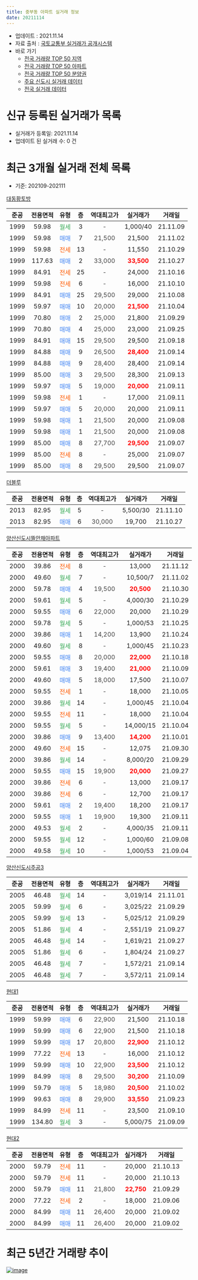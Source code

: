 ```yaml
---
title: 중부동 아파트 실거래 정보
date: 20211114
---
```


* 업데이트 : 2021.11.14
* 자료 출처 : [국토교통부 실거래가 공개시스템](http://rt.molit.go.kr)
* 바로 가기
    * [전국 거래량 TOP 50 지역](https://apt-info.github.io/apt-trade-info/tr)
    * [전국 거래량 TOP 50 아파트](https://apt-info.github.io/apt-trade-info/ta)
    * [전국 거래량 TOP 50 분양권](https://apt-info.github.io/apt-trade-info/tb)
    * [주요 신도시 실거래 데이터](https://apt-info.github.io/apt-trade-info/newtown)
    * [전국 실거래 데이터](https://apt-info.github.io/apt-trade-info/all)



<script async src="https://pagead2.googlesyndication.com/pagead/js/adsbygoogle.js"></script>
<!-- 기본광고 -->
<ins class="adsbygoogle"
     style="display:block"
     data-ad-client="ca-pub-1142216861245946"
     data-ad-slot="4805727019"
     data-ad-format="auto"
     data-full-width-responsive="true"></ins>
<script>
     (adsbygoogle = window.adsbygoogle || []).push({});
</script>


# 신규 등록된 실거래가 목록

* 실거래가 등록일: 2021.11.14
* 업데이트 된 실거래 수: 0 건




<script async src="https://pagead2.googlesyndication.com/pagead/js/adsbygoogle.js"></script>
<!-- 기본광고 -->
<ins class="adsbygoogle"
     style="display:block"
     data-ad-client="ca-pub-1142216861245946"
     data-ad-slot="4805727019"
     data-ad-format="auto"
     data-full-width-responsive="true"></ins>
<script>
     (adsbygoogle = window.adsbygoogle || []).push({});
</script>


# 최근 3개월 실거래 전체 목록
* 기준: 202109-202111


[대동황토방](https://search.naver.com/search.naver?query=%EB%8C%80%EB%8F%99%ED%99%A9%ED%86%A0%EB%B0%A9)

|준공|전용면적|유형|층|역대최고가|실거래가|거래일|
|:---:|:---:|:---:|:---:|:---:|:---:|:---:|
|1999|59.98|<span style="color:#34A853">월세</span>|3|<span style="color:#444444">-</span>|1,000/40|21.11.09|
|1999|59.98|<span style="color:#4285F3">매매</span>|7|<span style="color:#444444">21,500</span>|21,500|21.11.02|
|1999|59.98|<span style="color:#FF5A00">전세</span>|13|<span style="color:#444444">-</span>|11,550|21.10.29|
|1999|117.63|<span style="color:#4285F3">매매</span>|2|<span style="color:#444444">33,000</span>|<b><span style="color:#FF0000">33,500</span></b>|21.10.27|
|1999|84.91|<span style="color:#FF5A00">전세</span>|25|<span style="color:#444444">-</span>|24,000|21.10.16|
|1999|59.98|<span style="color:#FF5A00">전세</span>|6|<span style="color:#444444">-</span>|16,000|21.10.10|
|1999|84.91|<span style="color:#4285F3">매매</span>|25|<span style="color:#444444">29,500</span>|29,000|21.10.08|
|1999|59.97|<span style="color:#4285F3">매매</span>|10|<span style="color:#444444">20,000</span>|<b><span style="color:#FF0000">21,500</span></b>|21.10.04|
|1999|70.80|<span style="color:#4285F3">매매</span>|2|<span style="color:#444444">25,000</span>|21,800|21.09.29|
|1999|70.80|<span style="color:#4285F3">매매</span>|4|<span style="color:#444444">25,000</span>|23,000|21.09.25|
|1999|84.91|<span style="color:#4285F3">매매</span>|15|<span style="color:#444444">29,500</span>|29,500|21.09.18|
|1999|84.88|<span style="color:#4285F3">매매</span>|9|<span style="color:#444444">26,500</span>|<b><span style="color:#FF0000">28,400</span></b>|21.09.14|
|1999|84.88|<span style="color:#4285F3">매매</span>|9|<span style="color:#444444">28,400</span>|28,400|21.09.14|
|1999|85.00|<span style="color:#4285F3">매매</span>|3|<span style="color:#444444">29,500</span>|28,300|21.09.13|
|1999|59.97|<span style="color:#4285F3">매매</span>|5|<span style="color:#444444">19,000</span>|<b><span style="color:#FF0000">20,000</span></b>|21.09.11|
|1999|59.98|<span style="color:#FF5A00">전세</span>|1|<span style="color:#444444">-</span>|17,000|21.09.11|
|1999|59.97|<span style="color:#4285F3">매매</span>|5|<span style="color:#444444">20,000</span>|20,000|21.09.11|
|1999|59.98|<span style="color:#4285F3">매매</span>|1|<span style="color:#444444">21,500</span>|20,000|21.09.08|
|1999|59.98|<span style="color:#4285F3">매매</span>|1|<span style="color:#444444">21,500</span>|20,000|21.09.08|
|1999|85.00|<span style="color:#4285F3">매매</span>|8|<span style="color:#444444">27,700</span>|<b><span style="color:#FF0000">29,500</span></b>|21.09.07|
|1999|85.00|<span style="color:#FF5A00">전세</span>|8|<span style="color:#444444">-</span>|25,000|21.09.07|
|1999|85.00|<span style="color:#4285F3">매매</span>|8|<span style="color:#444444">29,500</span>|29,500|21.09.07|

[더블루](https://search.naver.com/search.naver?query=%EB%8D%94%EB%B8%94%EB%A3%A8)

|준공|전용면적|유형|층|역대최고가|실거래가|거래일|
|:---:|:---:|:---:|:---:|:---:|:---:|:---:|
|2013|82.95|<span style="color:#34A853">월세</span>|5|<span style="color:#444444">-</span>|5,500/30|21.11.10|
|2013|82.95|<span style="color:#4285F3">매매</span>|6|<span style="color:#444444">30,000</span>|19,700|21.10.27|

[양산신도시뜰안채아파트](https://search.naver.com/search.naver?query=%EC%96%91%EC%82%B0%EC%8B%A0%EB%8F%84%EC%8B%9C%EB%9C%B0%EC%95%88%EC%B1%84%EC%95%84%ED%8C%8C%ED%8A%B8)

|준공|전용면적|유형|층|역대최고가|실거래가|거래일|
|:---:|:---:|:---:|:---:|:---:|:---:|:---:|
|2000|39.86|<span style="color:#FF5A00">전세</span>|8|<span style="color:#444444">-</span>|13,000|21.11.12|
|2000|49.60|<span style="color:#34A853">월세</span>|7|<span style="color:#444444">-</span>|10,500/7|21.11.02|
|2000|59.78|<span style="color:#4285F3">매매</span>|4|<span style="color:#444444">19,500</span>|<b><span style="color:#FF0000">20,500</span></b>|21.10.30|
|2000|59.61|<span style="color:#34A853">월세</span>|5|<span style="color:#444444">-</span>|4,000/30|21.10.29|
|2000|59.55|<span style="color:#4285F3">매매</span>|6|<span style="color:#444444">22,000</span>|20,000|21.10.29|
|2000|59.78|<span style="color:#34A853">월세</span>|5|<span style="color:#444444">-</span>|1,000/53|21.10.25|
|2000|39.86|<span style="color:#4285F3">매매</span>|1|<span style="color:#444444">14,200</span>|13,900|21.10.24|
|2000|49.60|<span style="color:#34A853">월세</span>|8|<span style="color:#444444">-</span>|1,000/45|21.10.23|
|2000|59.55|<span style="color:#4285F3">매매</span>|8|<span style="color:#444444">20,000</span>|<b><span style="color:#FF0000">22,000</span></b>|21.10.18|
|2000|59.61|<span style="color:#4285F3">매매</span>|3|<span style="color:#444444">19,400</span>|<b><span style="color:#FF0000">21,000</span></b>|21.10.09|
|2000|49.60|<span style="color:#4285F3">매매</span>|5|<span style="color:#444444">18,000</span>|17,500|21.10.07|
|2000|59.55|<span style="color:#FF5A00">전세</span>|1|<span style="color:#444444">-</span>|18,000|21.10.05|
|2000|39.86|<span style="color:#34A853">월세</span>|14|<span style="color:#444444">-</span>|1,000/45|21.10.04|
|2000|59.55|<span style="color:#FF5A00">전세</span>|11|<span style="color:#444444">-</span>|18,000|21.10.04|
|2000|59.55|<span style="color:#34A853">월세</span>|5|<span style="color:#444444">-</span>|14,000/15|21.10.04|
|2000|39.86|<span style="color:#4285F3">매매</span>|9|<span style="color:#444444">13,400</span>|<b><span style="color:#FF0000">14,200</span></b>|21.10.01|
|2000|49.60|<span style="color:#FF5A00">전세</span>|15|<span style="color:#444444">-</span>|12,075|21.09.30|
|2000|39.86|<span style="color:#34A853">월세</span>|14|<span style="color:#444444">-</span>|8,000/20|21.09.29|
|2000|59.55|<span style="color:#4285F3">매매</span>|15|<span style="color:#444444">19,900</span>|<b><span style="color:#FF0000">20,000</span></b>|21.09.27|
|2000|39.86|<span style="color:#FF5A00">전세</span>|6|<span style="color:#444444">-</span>|13,000|21.09.17|
|2000|39.86|<span style="color:#FF5A00">전세</span>|6|<span style="color:#444444">-</span>|12,700|21.09.17|
|2000|59.61|<span style="color:#4285F3">매매</span>|2|<span style="color:#444444">19,400</span>|18,200|21.09.17|
|2000|59.55|<span style="color:#4285F3">매매</span>|1|<span style="color:#444444">19,900</span>|19,300|21.09.11|
|2000|49.53|<span style="color:#34A853">월세</span>|2|<span style="color:#444444">-</span>|4,000/35|21.09.11|
|2000|59.55|<span style="color:#34A853">월세</span>|12|<span style="color:#444444">-</span>|1,000/60|21.09.08|
|2000|49.58|<span style="color:#34A853">월세</span>|10|<span style="color:#444444">-</span>|1,000/53|21.09.04|


<script async src="https://pagead2.googlesyndication.com/pagead/js/adsbygoogle.js"></script>
<!-- 기본광고 -->
<ins class="adsbygoogle"
     style="display:block"
     data-ad-client="ca-pub-1142216861245946"
     data-ad-slot="4805727019"
     data-ad-format="auto"
     data-full-width-responsive="true"></ins>
<script>
     (adsbygoogle = window.adsbygoogle || []).push({});
</script>


[양산신도시주공3](https://search.naver.com/search.naver?query=%EC%96%91%EC%82%B0%EC%8B%A0%EB%8F%84%EC%8B%9C%EC%A3%BC%EA%B3%B53)

|준공|전용면적|유형|층|역대최고가|실거래가|거래일|
|:---:|:---:|:---:|:---:|:---:|:---:|:---:|
|2005|46.48|<span style="color:#34A853">월세</span>|14|<span style="color:#444444">-</span>|3,019/14|21.11.01|
|2005|59.99|<span style="color:#34A853">월세</span>|6|<span style="color:#444444">-</span>|3,025/22|21.09.29|
|2005|59.99|<span style="color:#34A853">월세</span>|13|<span style="color:#444444">-</span>|5,025/12|21.09.29|
|2005|51.86|<span style="color:#34A853">월세</span>|4|<span style="color:#444444">-</span>|2,551/19|21.09.27|
|2005|46.48|<span style="color:#34A853">월세</span>|14|<span style="color:#444444">-</span>|1,619/21|21.09.27|
|2005|51.86|<span style="color:#34A853">월세</span>|6|<span style="color:#444444">-</span>|1,804/24|21.09.27|
|2005|46.48|<span style="color:#34A853">월세</span>|7|<span style="color:#444444">-</span>|1,572/21|21.09.14|
|2005|46.48|<span style="color:#34A853">월세</span>|7|<span style="color:#444444">-</span>|3,572/11|21.09.14|

[현대1](https://search.naver.com/search.naver?query=%ED%98%84%EB%8C%801)

|준공|전용면적|유형|층|역대최고가|실거래가|거래일|
|:---:|:---:|:---:|:---:|:---:|:---:|:---:|
|1999|59.99|<span style="color:#4285F3">매매</span>|6|<span style="color:#444444">22,900</span>|21,500|21.10.18|
|1999|59.99|<span style="color:#4285F3">매매</span>|6|<span style="color:#444444">22,900</span>|21,500|21.10.18|
|1999|59.99|<span style="color:#4285F3">매매</span>|17|<span style="color:#444444">20,800</span>|<b><span style="color:#FF0000">22,900</span></b>|21.10.12|
|1999|77.22|<span style="color:#FF5A00">전세</span>|13|<span style="color:#444444">-</span>|16,000|21.10.12|
|1999|59.99|<span style="color:#4285F3">매매</span>|10|<span style="color:#444444">22,900</span>|<b><span style="color:#FF0000">23,500</span></b>|21.10.12|
|1999|84.99|<span style="color:#4285F3">매매</span>|8|<span style="color:#444444">29,500</span>|<b><span style="color:#FF0000">30,200</span></b>|21.10.09|
|1999|59.79|<span style="color:#4285F3">매매</span>|5|<span style="color:#444444">18,980</span>|<b><span style="color:#FF0000">20,500</span></b>|21.10.02|
|1999|99.63|<span style="color:#4285F3">매매</span>|8|<span style="color:#444444">29,900</span>|<b><span style="color:#FF0000">33,550</span></b>|21.09.23|
|1999|84.99|<span style="color:#FF5A00">전세</span>|11|<span style="color:#444444">-</span>|23,500|21.09.10|
|1999|134.80|<span style="color:#34A853">월세</span>|3|<span style="color:#444444">-</span>|5,000/75|21.09.09|

[현대2](https://search.naver.com/search.naver?query=%ED%98%84%EB%8C%802)

|준공|전용면적|유형|층|역대최고가|실거래가|거래일|
|:---:|:---:|:---:|:---:|:---:|:---:|:---:|
|2000|59.79|<span style="color:#FF5A00">전세</span>|11|<span style="color:#444444">-</span>|20,000|21.10.13|
|2000|59.79|<span style="color:#FF5A00">전세</span>|11|<span style="color:#444444">-</span>|20,000|21.10.13|
|2000|59.79|<span style="color:#4285F3">매매</span>|11|<span style="color:#444444">21,800</span>|<b><span style="color:#FF0000">22,750</span></b>|21.09.29|
|2000|77.22|<span style="color:#FF5A00">전세</span>|2|<span style="color:#444444">-</span>|18,000|21.09.06|
|2000|84.99|<span style="color:#4285F3">매매</span>|11|<span style="color:#444444">26,400</span>|20,000|21.09.02|
|2000|84.99|<span style="color:#4285F3">매매</span>|11|<span style="color:#444444">26,400</span>|20,000|21.09.02|



<script async src="https://pagead2.googlesyndication.com/pagead/js/adsbygoogle.js"></script>
<!-- 기본광고 -->
<ins class="adsbygoogle"
     style="display:block"
     data-ad-client="ca-pub-1142216861245946"
     data-ad-slot="4805727019"
     data-ad-format="auto"
     data-full-width-responsive="true"></ins>
<script>
     (adsbygoogle = window.adsbygoogle || []).push({});
</script>


# 최근 5년간 거래량 추이


<div style="width:100%;">
    <canvas id="deal_progress" height="200"></canvas>
</div>

<script>
new Chart(document.getElementById("deal_progress"), {
    type: 'line',
    data: {
        labels: ['16.01','16.02','16.03','16.04','16.05','16.06','16.07','16.08','16.09','16.10','16.11','16.12','17.01','17.02','17.03','17.04','17.05','17.06','17.07','17.08','17.09','17.10','17.11','17.12','18.01','18.02','18.03','18.04','18.05','18.06','18.07','18.08','18.09','18.10','18.11','18.12','19.01','19.02','19.03','19.04','19.05','19.06','19.07','19.08','19.09','19.10','19.11','19.12','20.01','20.02','20.03','20.04','20.05','20.06','20.07','20.08','20.09','20.10','20.11','20.12','21.01','21.02','21.03','21.04','21.05','21.06','21.07','21.08','21.09','21.10','21.11'],
        datasets: [{
            label: '매매/분양권',
            data: [20,22,27,28,23,20,22,32,35,36,28,25,13,15,36,38,97,40,36,31,19,16,11,16,22,15,23,18,14,10,11,11,17,20,21,11,14,18,16,12,10,12,16,17,18,28,25,21,15,18,29,15,21,18,48,14,22,25,71,51,20,20,29,20,36,26,29,19,19,17,1],
            borderColor: "rgba(66, 133, 243, 1)",
            backgroundColor: "rgba(66, 133, 243, 0.05)",
            borderWidth: 1,
            pointRadius: 0,
            fill: false,
            lineTension: 0
        },{
            label: '전/월세',
            data: [21,21,21,24,22,16,11,16,31,24,21,25,17,30,20,26,28,23,28,19,29,18,34,28,31,25,31,17,17,22,21,19,18,10,13,13,24,18,24,19,25,19,21,18,10,13,17,21,33,23,13,10,12,17,16,20,15,16,21,26,21,24,17,20,30,14,17,19,19,13,5],
            borderColor: "rgba(255, 90, 0, 1)",
            backgroundColor: "rgba(255, 90, 0, 0.05)",
            borderWidth: 1,
            pointRadius: 0,
            fill: false,
            lineTension: 0
        },{
            label: '합계',
            data: [41,43,48,52,45,36,33,48,66,60,49,50,30,45,56,64,125,63,64,50,48,34,45,44,53,40,54,35,31,32,32,30,35,30,34,24,38,36,40,31,35,31,37,35,28,41,42,42,48,41,42,25,33,35,64,34,37,41,92,77,41,44,46,40,66,40,46,38,38,30,6],
            borderColor: "rgba(0, 0, 0, 1)",
            backgroundColor: "rgba(0, 0, 0, 0.03)",
            borderWidth: 0.1,
            pointRadius: 0,
            fill: true,
            lineTension: 0
        }
        ]
    },
    options: {
        responsive: true,
        title: {
            display: false
        },
        tooltips: {
            mode: 'index',
            intersect: false
        },
        hover: {
            mode: 'nearest',
            intersect: true
        },
        scales: {
            xAxes: [{
                display: true,
                scaleLabel: {
                    display: true,
                    labelString: '년/월'
                }
            }],
            yAxes: [{
                display: true,
                ticks: {
                    suggestedMin: 0,
                },
                scaleLabel: {
                    display: true,
                    labelString: '실거래 수'
                }
            }]
        }
    }
});

</script>


[![image](https://apt-info.github.io/images/2020-01-03-apt-trade-info/1024x500.png)](https://play.google.com/store/apps/details?id=com.aptinfo.apttradeinfo)

